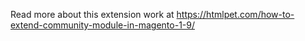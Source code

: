 Read more about this extension work at https://htmlpet.com/how-to-extend-community-module-in-magento-1-9/
